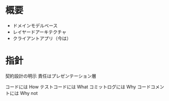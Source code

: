 ﻿# 概要

- ドメインモデルベース
- レイヤードアーキテクチャ
- クライアントアプリ（今は）

# 指針

契約設計の明示
責任はプレゼンテーション層

コードには How
テストコードには What
コミットログには Why
コードコメントには Why not